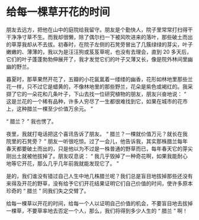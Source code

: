 # 给每一棵草开花的时间

朋友去远方，把他在山中的庭院给我留守。朋友是个勤快人，院子里常常打扫得干干净净寸草不生。而我却很懒，除了偶尔扫一下被风吹进来的落叶，那些破土而出的草芽我却从不去拔。初春时，在院子左侧的石凳旁冒出了几簇绿绿的芽尖，叶子嫩嫩的、薄薄的，我以为是汪汪狗或芨芨草呢，也没有去理会，直到 20 多天后，它们的叶子蓬蓬勃勃伸展开了，我才发觉它们的叶子又薄又长，像是院外林间里幽幽的野兰。  

暮夏时，那草果然开花了，五瓣的小花氤氲着一缕缕的幽香，花形如林地里那些兰花一样，只不过它是蜡黄的，不像林地里的那些野兰，花朵是紫色或褐红的。我采撷了它的一朵花和几条叶子，下山去找一位研究植物的朋友，朋友兴奋地说： “ 这是兰花的一个稀有品种，许多人穷尽了一生都很难找到它，如果在城市的花市上，这种腊兰一棵至少价值万余元。 ” 

 “ 腊兰？ ” 我也愣了。  

夜里，我就打电话把这个喜讯告诉了朋友。 “ 腊兰？一棵就价值万元？就长在我院里的石凳旁？ ” 朋友一听很吃惊。过了一会儿，他告诉我，其实那株腊兰每年春天都要破土而出的，只是他以为不过是一株普通的野草而已，每年春天它的芽尖刚出土就被他拔掉了。朋友叹息说： “ 我几乎毁掉了一种奇花啊，如果我能耐心地等它开花，那么几乎几年前我就能发现它了。 ” 

是的，我们谁没有错过自己人生中地几株腊兰呢？我们总是盲目地拔掉那些还没有来得及开花的野草，没有给予它们开花结果证明它们自己价值的时间，使许多原本珍奇的 “ 腊兰 ” 同我们失之交臂了。  

给每一棵草以开花的时间，给每一个人以证明自己价值的机会，不要盲目地去拔掉一棵草，不要草率地去否定一个人，那么，我们将得到多少人生的 “ 腊兰 ” 啊！
  